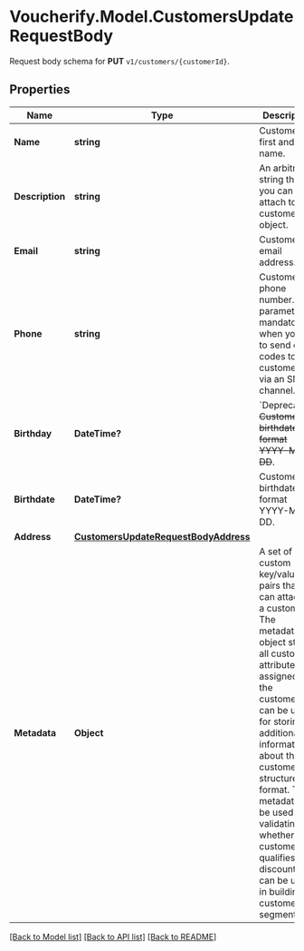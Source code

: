# Voucherify.Model.CustomersUpdateRequestBody
Request body schema for **PUT** `v1/customers/{customerId}`.

## Properties

Name | Type | Description | Notes
------------ | ------------- | ------------- | -------------
**Name** | **string** | Customer&#39;s first and last name. | [optional] 
**Description** | **string** | An arbitrary string that you can attach to a customer object. | [optional] 
**Email** | **string** | Customer&#39;s email address. | [optional] 
**Phone** | **string** | Customer&#39;s phone number. This parameter is mandatory when you try to send out codes to customers via an SMS channel. | [optional] 
**Birthday** | **DateTime?** | &#x60;Deprecated&#x60;. ~~Customer&#39;s birthdate; format YYYY-MM-DD~~. | [optional] 
**Birthdate** | **DateTime?** | Customer&#39;s birthdate; format YYYY-MM-DD. | [optional] 
**Address** | [**CustomersUpdateRequestBodyAddress**](CustomersUpdateRequestBodyAddress.md) |  | [optional] 
**Metadata** | **Object** | A set of custom key/value pairs that you can attach to a customer. The metadata object stores all custom attributes assigned to the customer. It can be useful for storing additional information about the customer in a structured format. This metadata can be used for validating whether the customer qualifies for a discount or it can be used in building customer segments. | [optional] 

[[Back to Model list]](../README.md#documentation-for-models) [[Back to API list]](../README.md#documentation-for-api-endpoints) [[Back to README]](../README.md)

